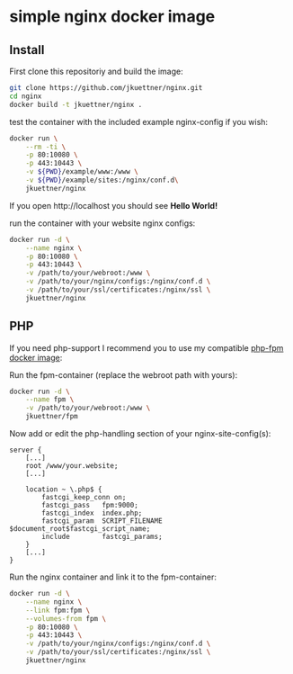 # simple nginx docker image

## Install
First clone this repositoriy and build the image:
```sh
git clone https://github.com/jkuettner/nginx.git
cd nginx
docker build -t jkuettner/nginx .
```


test the container with the included example nginx-config if you wish:
```sh
docker run \
    --rm -ti \
    -p 80:10080 \
    -p 443:10443 \
    -v ${PWD}/example/www:/www \
    -v ${PWD}/example/sites:/nginx/conf.d\
    jkuettner/nginx
```
If you open http://localhost you should see **Hello World!**


run the container with your website nginx configs:
```sh
docker run -d \
    --name nginx \
    -p 80:10080 \
    -p 443:10443 \
    -v /path/to/your/webroot:/www \
    -v /path/to/your/nginx/configs:/nginx/conf.d \
    -v /path/to/your/ssl/certificates:/nginx/ssl \
    jkuettner/nginx
```

## PHP

If you need php-support I recommend you to use my compatible [php-fpm docker image](https://github.com/jkuettner/fpm):

Run the fpm-container (replace the webroot path with yours):
```sh
docker run -d \
    --name fpm \
    -v /path/to/your/webroot:/www \
    jkuettner/fpm
```

Now add or edit the php-handling section of your nginx-site-config(s):
```
server {
    [...]
    root /www/your.website;
    [...]

    location ~ \.php$ {
        fastcgi_keep_conn on;
        fastcgi_pass   fpm:9000;
        fastcgi_index  index.php;
        fastcgi_param  SCRIPT_FILENAME $document_root$fastcgi_script_name;
        include        fastcgi_params;
    }
    [...]
}
```

Run the nginx container and link it to the fpm-container:
```sh
docker run -d \
    --name nginx \
    --link fpm:fpm \
    --volumes-from fpm \
    -p 80:10080 \
    -p 443:10443 \
    -v /path/to/your/nginx/configs:/nginx/conf.d \
    -v /path/to/your/ssl/certificates:/nginx/ssl \
    jkuettner/nginx
```